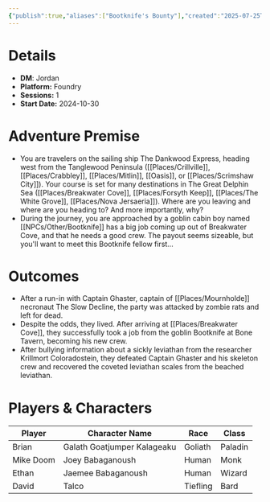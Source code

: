 ```yaml
---
{"publish":true,"aliases":["Bootknife's Bounty"],"created":"2025-07-25T14:10:28.000-04:00","modified":"2025-10-22T21:26:30.587-04:00","published":"2025-10-22T21:26:30.587-04:00","cssclasses":"","DM":"Jordan","Players":["Brian","Mike Doom","Ethan","David"],"Platform":"Foundry","Sessions":1,"Start Date":"2024-10-30","Authors":["Jordan"]}
---
```


# Details
- **DM**: Jordan
- **Platform:** Foundry
- **Sessions:** 1
- **Start Date:** 2024-10-30

# Adventure Premise
- You are travelers on the sailing ship The Dankwood Express, heading west from the Tanglewood Peninsula ([[Places/Crillville]], [[Places/Crabbley]], [[Places/Mitlin]], [[Oasis]], or [[Places/Scrimshaw City]]). Your course is set for many destinations in The Great Delphin Sea ([[Places/Breakwater Cove]], [[Places/Forsyth Keep]], [[Places/The White Grove]], [[Places/Nova Jersaeria]]). Where are you leaving and where are you heading to? And more importantly, why?
- During the journey, you are approached by a goblin cabin boy named [[NPCs/Other/Bootknife]] has a big job coming up out of Breakwater Cove, and that he needs a good crew. The payout seems sizeable, but you'll want to meet this Bootknife fellow first…

# Outcomes
- After a run-in with Captain Ghaster, captain of [[Places/Mournholde]] necronaut The Slow Decline, the party was attacked by zombie rats and left for dead.
- Despite the odds, they lived. After arriving at [[Places/Breakwater Cove]], they successfully took a job from the goblin Bootknife at Bone Tavern, becoming his new crew.
- After bullying information about a sickly leviathan from the researcher Krillmort Coloradostein, they defeated Captain Ghaster and his skeleton crew and recovered the coveted leviathan scales from the beached leviathan.

# Players & Characters
| Player              | Character Name              | Race     | Class   |
| ------------------- | --------------------------- | -------- | ------- |
| Brian | Galath Goatjumper Kalageaku | Goliath  | Paladin |
| Mike Doom | Joey Babaganoush            | Human    | Monk    |
| Ethan | Jaemee Babaganoush          | Human    | Wizard  |
| David | Talco                       | Tiefling | Bard    |
